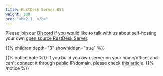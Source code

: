 ```yaml
---
title: RustDesk Server OSS
weight: 100
pre: "<b>2.1. </b>"
---
```


Please join our [Discord](https://discord.com/invite/nDceKgxnkV) if you would like to talk with us about self-hosting your own [open source RustDesk Server](https://github.com/rustdesk/rustdesk-server).

{{% children depth="3" showhidden="true" %}}

{{% notice note %}}
If you build you own server on your home/office, and can't connect it through public IP/domain, please check [this article](https://rustdesk.com/docs/en/self-host/nat-loopback-issues/).
{{% /notice %}}
